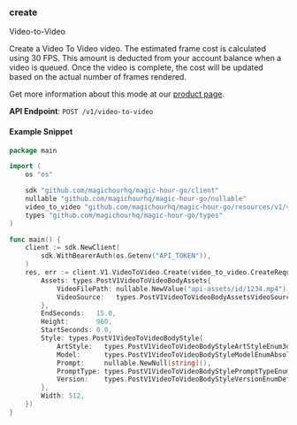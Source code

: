 ### create <a name="create"></a>

Video-to-Video

Create a Video To Video video. The estimated frame cost is calculated using 30 FPS. This amount is deducted from your account balance when a video is queued. Once the video is complete, the cost will be updated based on the actual number of frames rendered.

Get more information about this mode at our [product page](/products/video-to-video).

**API Endpoint**: `POST /v1/video-to-video`

#### Example Snippet

```go
package main

import (
	os "os"

	sdk "github.com/magichourhq/magic-hour-go/client"
	nullable "github.com/magichourhq/magic-hour-go/nullable"
	video_to_video "github.com/magichourhq/magic-hour-go/resources/v1/video_to_video"
	types "github.com/magichourhq/magic-hour-go/types"
)

func main() {
	client := sdk.NewClient(
		sdk.WithBearerAuth(os.Getenv("API_TOKEN")),
	)
	res, err := client.V1.VideoToVideo.Create(video_to_video.CreateRequest{
		Assets: types.PostV1VideoToVideoBodyAssets{
			VideoFilePath: nullable.NewValue("api-assets/id/1234.mp4"),
			VideoSource:   types.PostV1VideoToVideoBodyAssetsVideoSourceEnumFile,
		},
		EndSeconds:   15.0,
		Height:       960,
		StartSeconds: 0.0,
		Style: types.PostV1VideoToVideoBodyStyle{
			ArtStyle:   types.PostV1VideoToVideoBodyStyleArtStyleEnum3dRender,
			Model:      types.PostV1VideoToVideoBodyStyleModelEnumAbsoluteReality,
			Prompt:     nullable.NewNull[string](),
			PromptType: types.PostV1VideoToVideoBodyStylePromptTypeEnumAppendDefault,
			Version:    types.PostV1VideoToVideoBodyStyleVersionEnumDefault,
		},
		Width: 512,
	})
}

```
